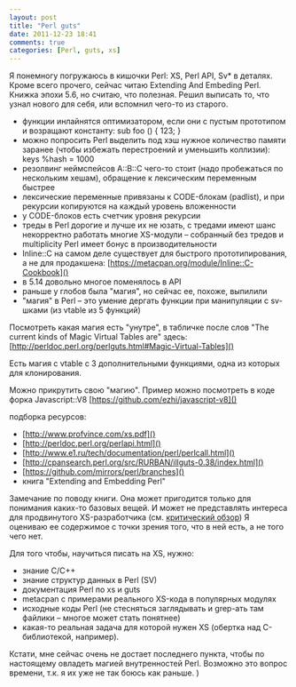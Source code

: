 ```yaml
---
layout: post
title: "Perl guts"
date: 2011-12-23 18:41
comments: true
categories: [Perl, guts, xs]
---
```

Я понемногу погружаюсь в кишочки Perl: XS, Perl API, Sv* в деталях. Кроме всего прочего, сейчас читаю Extending And Embeding Perl. Книжка эпохи 5.6, но считаю, что полезная. Решил выписать то, что узнал нового для себя, или вспомнил чего-то из старого.

<!-- more -->
 
- функции инлайнятся оптимизатором, если они с пустым прототипом и возращают константу: sub foo () { 123; }
- можно попросить Perl выделить под хэш нужное количество памяти заранее (чтобы избежать перестроений и уменьшить коллизии): keys %hash = 1000
- резолвинг неймспейсов A::B::C чего-то стоит (надо пробежаться по нескольким хешам), обращение к лексическим переменным быстрее
- лексические переменные привязаны к CODE-блокам (padlist), и при рекурсии копируются на каждый уровень вложенности
- у CODE-блоков есть счетчик уровня рекурсии
- треды в Perl дорогие и лучше их не юзать, с тредами имеют шанс некорректно работать многие XS-модули
– cобранный без тредов и multiplicity Perl имеет бонус в производительности
- Inline::C на самом деле существует для быстрого прототипирования, а не для продакшена: [https://metacpan.org/module/Inline::C-Cookbook]()
- в 5.14 довольно многое поменялось в API
- раньше у глобов была "магия", но сейчас ее, похоже, выпилили
- "магия" в Perl – это умение дергать функции при манипуляции с sv-шками (из vtable из 5 функций)
 
Посмотреть какая магия есть "унутре", в табличке после слов "The current kinds of Magic Virtual Tables are" здесь: [http://perldoc.perl.org/perlguts.html#Magic-Virtual-Tables]()

Есть магия с vtable с 3 дополнительными функциями, одна из которых для клонирования.

Можно прикрутить свою "магию". Пример можно посмотреть в коде форка Javascript::V8 [https://github.com/ezhi/javascript-v8]()
 
подборка ресурсов:
 
- [http://www.profvince.com/xs.pdf]()
- [http://perldoc.perl.org/perlapi.html]()
- [http://www.e1.ru/tech/documentation/perl/perlcall.html]()
- [http://cpansearch.perl.org/src/RURBAN/illguts-0.38/index.html]()
- [https://github.com/mirrors/perl/branches]()
- книга "Extending and Embedding Perl"

Замечание по поводу книги. Она может пригодится только для понимания каких-то базовых вещей. И может не представлять интереса для продвинутого XS-разработчика (см. [критический обзор](http://redplait.blogspot.com/2010/11/extending-and-embedding-perl.html)) Я оцениваю ее содержимое с точки зрения того, что в ней есть, а не того чего нет. 

Для того чтобы, научиться писать на XS, нужно: 

- знание C/C++
- знание структур данных в Perl (SV)
- документация Perl по xs и guts
- metacpan с примерами реального XS-кода в популярных модулях
- исходные коды Perl (не стесняться заглядывать и grep-ать там файлики – многое может стать понятнее)
- какая-то реальная задача для которой нужен XS (обертка над C-библиотекой, например).

Кстати, мне сейчас очень не достает последнего пункта, чтобы по настоящему овладеть магией внутренностей Perl. Возможно это вопрос времени, т.к. я их уже не так боюсь как раньше. )